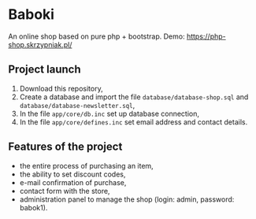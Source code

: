 # Baboki

An online shop based on pure php + bootstrap.
Demo: https://php-shop.skrzypniak.pl/

## Project launch
1. Download this repository,
2. Create a database and import the file `database/database-shop.sql` and `database/database-newsletter.sql`,
3. In the file `app/core/db.inc` set up database connection,
4. In the file `app/core/defines.inc` set email address and contact details.

## Features of the project
- the entire process of purchasing an item,
- the ability to set discount codes,
- e-mail confirmation of purchase,
- contact form with the store,
- administration panel to manage the shop (login: admin, password: babok1).
